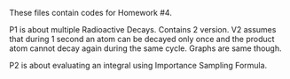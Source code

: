 These files contain codes for Homework #4.

P1 is about multiple Radioactive Decays. Contains 2 version. V2 assumes that during 1 second an atom can be decayed only once and the product atom cannot decay again during the same cycle. Graphs are same though.

P2 is about evaluating an integral using Importance Sampling Formula.
